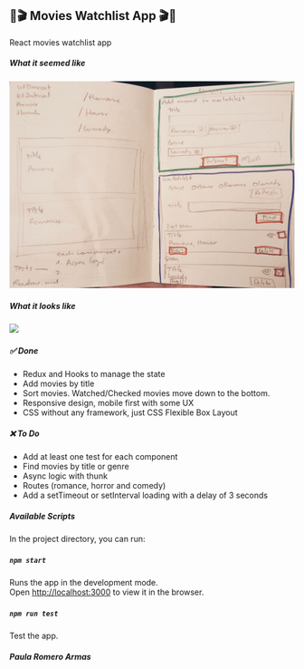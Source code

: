 ## 🍿🎬 Movies Watchlist App 🎬🍿

React movies watchlist app

##### What it seemed like  
<img src="./scheme.JPG" />

##### What it looks like 
![](https://media.giphy.com/media/RiQsz7PmlT9mVR0GAD/giphy.gif)

##### ✅ Done 
- Redux and Hooks to manage the state
- Add movies by title
- Sort movies. Watched/Checked movies move down to the bottom.
- Responsive design, mobile first with some UX
- CSS without any framework, just CSS Flexible Box Layout

##### ❌ To Do
- Add at least one test for each component
- Find movies by title or genre
- Async logic with thunk
- Routes (romance, horror and comedy)
- Add a setTimeout or setInterval loading with a delay of 3 seconds


##### Available Scripts

In the project directory, you can run:

##### `npm start`

Runs the app in the development mode.<br />
Open [http://localhost:3000](http://localhost:3000) to view it in the browser.


##### `npm run test`

Test the app.<br />

##### Paula Romero Armas 